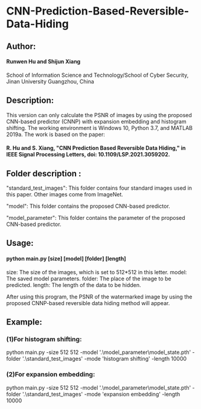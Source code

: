 # CNN-Prediction-Based-Reversible-Data-Hiding


## Author: 

   #### Runwen Hu and Shijun Xiang

   School of Information Science and Technology/School of Cyber Security, Jinan University
   Guangzhou, China



## Description:

This version can only calculate the PSNR of images by using the proposed CNN-based predictor (CNNP) with expansion embedding and histogram shifting. The working environment is Windows 10, Python 3.7, and MATLAB 2019a. The work is based on the paper:

   #### R. Hu and S. Xiang, "CNN Prediction Based Reversible Data Hiding," in IEEE Signal Processing Letters, doi: 10.1109/LSP.2021.3059202.



## Folder description :

   "standard_test_images":  This folder contains four standard images used in this paper. Other images come from ImageNet.

   "model":                          This folder contains the proposed CNN-based predictor.

   "model_parameter":         This folder contains the parameter of the proposed CNN-based predictor.


## Usage:

#### python main.py [size] [model] [folder] [length] 

   size:                 The size of the images, which is set to 512*512 in this letter.
   model:             The saved model parameters.
   folder:              The place of the image to be predicted.
   length:             The length of the data to be hidden.


After using this program, the PSNR of the watermarked image by using the proposed CNNP-based reversible data hiding method will appear.

## Example:

### (1)For histogram shifting:

   python main.py -size 512 512 -model '.\model_parameter\model_state.pth' -folder '.\standard_test_images' -mode 'histogram shifting' -length 10000


### (2)For expansion embedding:

   python main.py -size 512 512 -model '.\model_parameter\model_state.pth' -folder '.\standard_test_images' -mode 'expansion embedding' -length 10000










